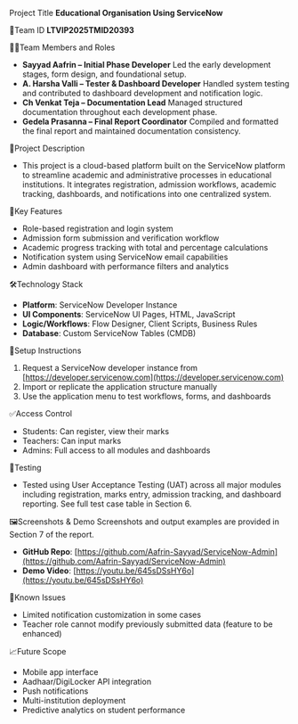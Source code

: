 Project Title
**Educational Organisation Using ServiceNow**

👥Team ID
**LTVIP2025TMID20393**

👨‍💻Team Members and Roles
* **Sayyad Aafrin – Initial Phase Developer**
  Led the early development stages, form design, and foundational setup.
* **A. Harsha Valli – Tester & Dashboard Developer**
  Handled system testing and contributed to dashboard development and notification logic.
* **Ch Venkat Teja – Documentation Lead**
  Managed structured documentation throughout each development phase.
* **Gedela Prasanna – Final Report Coordinator**
  Compiled and formatted the final report and maintained documentation consistency.

📄Project Description
* This project is a cloud-based platform built on the ServiceNow platform to streamline academic and administrative processes in educational institutions. It integrates registration, admission workflows, academic tracking, dashboards, and notifications into one centralized system.

🧩Key Features
* Role-based registration and login system
* Admission form submission and verification workflow
* Academic progress tracking with total and percentage calculations
* Notification system using ServiceNow email capabilities
* Admin dashboard with performance filters and analytics

🛠Technology Stack
* **Platform**: ServiceNow Developer Instance
* **UI Components**: ServiceNow UI Pages, HTML, JavaScript
* **Logic/Workflows**: Flow Designer, Client Scripts, Business Rules
* **Database**: Custom ServiceNow Tables (CMDB)


🚀Setup Instructions
1. Request a ServiceNow developer instance from [https://developer.servicenow.com](https://developer.servicenow.com)
2. Import or replicate the application structure manually
3. Use the application menu to test workflows, forms, and dashboards

✅Access Control
* Students: Can register, view their marks
* Teachers: Can input marks
* Admins: Full access to all modules and dashboards

🧪Testing
* Tested using User Acceptance Testing (UAT) across all major modules including registration, marks entry, admission tracking, and dashboard reporting. See full test case table in Section 6.

🖼Screenshots & Demo
Screenshots and output examples are provided in Section 7 of the report.
* **GitHub Repo**: [https://github.com/Aafrin-Sayyad/ServiceNow-Admin](https://github.com/Aafrin-Sayyad/ServiceNow-Admin)
* **Demo Video**: [https://youtu.be/645sDSsHY6o](https://youtu.be/645sDSsHY6o)

🔐Known Issues
* Limited notification customization in some cases
* Teacher role cannot modify previously submitted data (feature to be enhanced)

📈Future Scope
* Mobile app interface
* Aadhaar/DigiLocker API integration
* Push notifications
* Multi-institution deployment
* Predictive analytics on student performance
